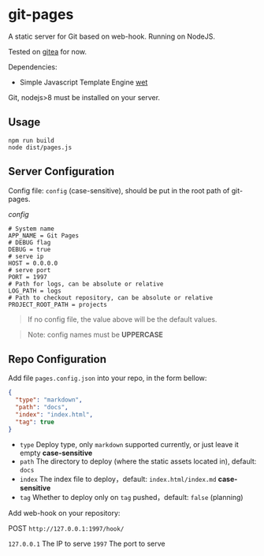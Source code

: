 # git-pages

A static server for Git based on web-hook. Running on NodeJS.

Tested on [gitea](https://gitea.io/) for now.

Dependencies:

- Simple Javascript Template Engine [wet](http://github.com/hyjiacan/wet)

Git, nodejs>8 must be installed on your server.

## Usage

```shell script
npm run build
node dist/pages.js
```

## Server Configuration

Config file: `config` (case-sensitive), should be put in the root path of git-pages.

*config*
```
# System name
APP_NAME = Git Pages
# DEBUG flag
DEBUG = true
# serve ip
HOST = 0.0.0.0
# serve port
PORT = 1997
# Path for logs, can be absolute or relative 
LOG_PATH = logs
# Path to checkout repository, can be absolute or relative
PROJECT_ROOT_PATH = projects
```

> If no config file, the value above will be the default values.

> Note: config names must be **UPPERCASE**

## Repo Configuration

Add file `pages.config.json` into your repo, in the form bellow:

```json
{
  "type": "markdown",
  "path": "docs",
  "index": "index.html",
  "tag": true
}
```

- `type` Deploy type, only `markdown` supported currently, or just leave it empty **case-sensitive**
- `path` The directory to deploy (where the static assets located in), default: `docs`
- `index` The index file to deploy，default: `index.html/index.md` **case-sensitive**
- `tag` Whether to deploy only on `tag` pushed，default: `false` (planning)

Add web-hook on your repository:

POST `http://127.0.0.1:1997/hook/`


`127.0.0.1` The IP to serve
`1997` The port to serve
